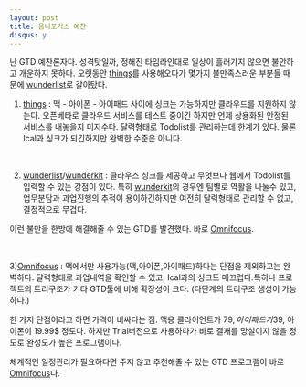 ```yaml
---
layout: post
title: 옴니포커스 예찬
disqus: y
---
```



난 GTD 예찬론자다. 성격탓일까, 정해진 타임라인대로 일상이 흘러가지 않으면 불안하고 개운하지 못하다. 오랫동안 [things](http://culturedcode.com/things)를 사용해오다가 몇가지 불만족스러운 부분들 때문에 [wunderlist](http://www.wunderlist.com/)로 갈아탔다.

1) [things](http://culturedcode.com/things) : 맥 - 아이폰 - 아이패드 사이에 싱크는 가능하지만 클라우드를 지원하지 않는다. 오픈베타로 클라우드 서비스를 테스트 중이긴 하지만 언제 상용화된 안정된 서비스를 내놓을지 미지수다.
달력형태로 Todolist를 관리하는데 한계가 있다.
물론 Ical과 싱크가 되긴하지만 완벽한 수준은 아니다. 

</br>

2) [wunderlist](http://www.wunderlist.com/)/[wunderkit](https://www.wunderkit.com/) :
클라우스 싱크를 제공하고 무엇보다 웹에서 Todolist를 입력할 수 있는 강점이 있다. 특히 [wunderkit](https://www.wunderkit.com/)의 경우엔 팀별로 역활을 나눌수 있고,업무분담과 과업진행의 추적이 용이하긴하지만 여전히 달력형태로 관리할 수 없고, 결정적으로 무겁다. 

이런 불만을 한방에 해결해줄 수 있는 GTD를 발견했다. 바로 [Omnifocus](http://www.omnigroup.com/products/omnifocus/).

</br>

3)[Omnifocus](http://www.omnigroup.com/products/omnifocus/)
: 맥에서만 사용가능(맥,아이폰,아이패드)하다는 단점을 제외하고는 완벽하다. 
달력형태로 과업내역을 확인할 수 있고, Ical과의 싱크도 매끄럽다.특히나 프로젝트의 트리구조가 기타 GTD툴에 비해 확장성이 크다. (다단계의 트리구조 생성이 가능하다.) 

한 가지 단점이라고 하면 가격이 비싸다는 점. 맥용 클라이언트가 79$, 아이패드가 39$, 아이폰이 19.99$ 정도다. 하지만 Trial버전으로 사용하다가 바로 결재를 망설이지 않을 정도로 완성도가 높은 프로그램이다. 

체계적인 일정관리가 필요하다면 주저 않고 추천해줄 수 있는 GTD 프로그램이 바로 [Omnifocus](http://www.omnigroup.com/products/omnifocus/)다. 

</br>